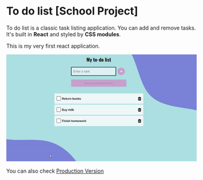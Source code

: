 # To do list [School Project]

To do list is a classic task listing application. You can add and remove tasks.<br>
It's built in **React** and styled by **CSS modules**.

This is my very first react application.

![To-do list](./image/todolist.gif)

You can also check [Production Version](https://magical-brioche-a230d9.netlify.app/)
